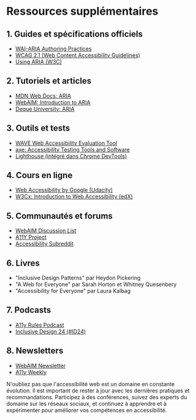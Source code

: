 # Ressources supplémentaires

## 1. **Guides et spécifications officiels**
   - [WAI-ARIA Authoring Practices](https://www.w3.org/TR/wai-aria-practices-1.1/)
   - [WCAG 2.1 (Web Content Accessibility Guidelines)](https://www.w3.org/TR/WCAG21/)
   - [Using ARIA (W3C)](https://www.w3.org/TR/using-aria/)

## 2. **Tutoriels et articles**
   - [MDN Web Docs: ARIA](https://developer.mozilla.org/en-US/docs/Web/Accessibility/ARIA)
   - [WebAIM: Introduction to ARIA](https://webaim.org/techniques/aria/)
   - [Deque University: ARIA](https://dequeuniversity.com/library/aria/)

## 3. **Outils et tests**
   - [WAVE Web Accessibility Evaluation Tool](https://wave.webaim.org/)
   - [axe: Accessibility Testing Tools and Software](https://www.deque.com/axe/)
   - [Lighthouse (intégré dans Chrome DevTools)](https://developers.google.com/web/tools/lighthouse)

## 4. **Cours en ligne**
   - [Web Accessibility by Google (Udacity)](https://www.udacity.com/course/web-accessibility--ud891)
   - [W3Cx: Introduction to Web Accessibility (edX)](https://www.edx.org/learn/web-accessibility/the-world-wide-web-consortium-w3c-introduction-to-web-accessibility)

## 5. **Communautés et forums**
   - [WebAIM Discussion List](https://webaim.org/discussion/)
   - [A11Y Project](https://a11yproject.com/)
   - [Accessibility Subreddit](https://www.reddit.com/r/accessibility/)

## 6. **Livres**
   - "Inclusive Design Patterns" par Heydon Pickering
   - "A Web for Everyone" par Sarah Horton et Whitney Quesenbery
   - "Accessibility for Everyone" par Laura Kalbag

## 7. **Podcasts**
   - [A11y Rules Podcast](https://a11yrules.com/)
   - [Inclusive Design 24 (#ID24)](https://inclusivedesign24.org/)

## 8. **Newsletters**
   - [WebAIM Newsletter](https://webaim.org/newsletter/)
   - [A11y Weekly](https://a11yweekly.com/)

N'oubliez pas que l'accessibilité web est un domaine en constante évolution. Il est important de rester à jour avec les dernières pratiques et recommandations. Participez à des conférences, suivez des experts du domaine sur les réseaux sociaux, et continuez à apprendre et à expérimenter pour améliorer vos compétences en accessibilité.
